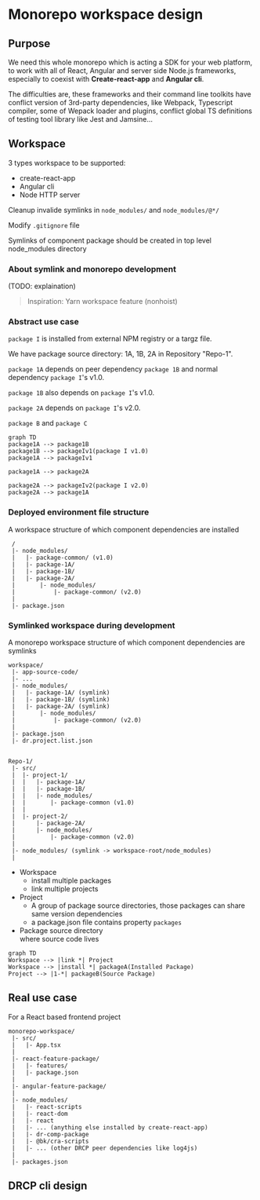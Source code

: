 # Monorepo workspace design

## Purpose
We need this whole monorepo which is acting a SDK for your web platform, to work with all of React, Angular and server side Node.js frameworks, especially to coexist with **Create-react-app** and **Angular cli**.

The difficulties are, these frameworks and their command line toolkits have conflict version of 3rd-party dependencies, like Webpack, Typescript compiler, some of Wepack loader and plugins, conflict global TS definitions of testing tool library like Jest and Jamsine...

## Workspace
3 types workspace to be supported:
- create-react-app
- Angular cli
- Node HTTP server


Cleanup invalide symlinks in `node_modules/` and `node_modules/@*/`

Modify `.gitignore` file

Symlinks of component package should be created in top level node_modules directory


### About symlink and monorepo development
(TODO: explaination)
> Inspiration:
Yarn workspace feature (nonhoist)

### Abstract use case
`package I` is installed from external NPM registry or a targz file.

We have package source directory: 1A, 1B, 2A in Repository "Repo-1".

`package 1A` depends on peer dependency `package 1B` and normal dependency `package I`'s v1.0.

`package 1B` also depends on `package I`'s v1.0.

`package 2A` depends on `package I`'s v2.0.

`package B` and `package C`

```mermaid
graph TD
package1A --> package1B
package1B --> packageIv1(package I v1.0)
package1A --> packageIv1

package1A --> package2A

package2A --> packageIv2(package I v2.0)
package2A --> package1A
```

### Deployed environment file structure
A workspace structure of which component dependencies are installed
```
 /
 |- node_modules/
 |   |- package-common/ (v1.0)
 |   |- package-1A/
 |   |- package-1B/
 |   |- package-2A/
 |       |- node_modules/
 |           |- package-common/ (v2.0)
 |
 |- package.json
```

### Symlinked workspace during development


A monorepo workspace structure of which component dependencies are symlinks
```
workspace/
 |- app-source-code/
 |- ...
 |- node_modules/
 |   |- package-1A/ (symlink)
 |   |- package-1B/ (symlink)
 |   |- package-2A/ (symlink)
 |       |- node_modules/
 |           |- package-common/ (v2.0)
 |
 |- package.json
 |- dr.project.list.json


Repo-1/
 |- src/
 |  |- project-1/
 |  |   |- package-1A/
 |  |   |- package-1B/
 |  |   |- node_modules/
 |  |       |- package-common (v1.0)
 |  |
 |  |- project-2/
 |      |- package-2A/
 |      |- node_modules/
 |          |- package-common (v2.0)
 |
 |- node_modules/ (symlink -> workspace-root/node_modules)
 |
```

- Workspace
  - install multiple packages
  - link multiple projects
- Project
  - A group of package source directories, those packages can share same version dependencies
  - a package.json file contains property `packages`
- Package source directory\
  where source code lives

```mermaid
graph TD
Workspace --> |link *| Project
Workspace --> |install *| packageA(Installed Package)
Project --> |1-*| packageB(Source Package)
```

## Real use case
For a React based frontend project
```
monorepo-workspace/
 |- src/
 |   |- App.tsx
 |
 |- react-feature-package/
 |   |- features/
 |   |- package.json
 |
 |- angular-feature-package/
 |
 |- node_modules/
 |   |- react-scripts
 |   |- react-dom
 |   |- react
 |   |- ... (anything else installed by create-react-app)
 |   |- dr-comp-package
 |   |- @bk/cra-scripts
 |   |- ... (other DRCP peer dependencies like log4js) 
 |
 |- packages.json

```

## DRCP cli design

